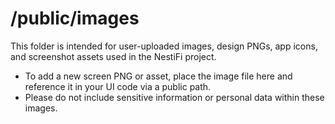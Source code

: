 
# /public/images

This folder is intended for user-uploaded images, design PNGs, app icons, and screenshot assets used in the NestiFi project.

- To add a new screen PNG or asset, place the image file here and reference it in your UI code via a public path.
- Please do not include sensitive information or personal data within these images.

